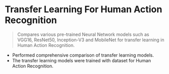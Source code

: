 # Transfer Learning For Human Action Recognition

> Compares various pre-trained Neural Network models such as VGG16, ResNet50, Inception-V3 and MobileNet for transfer learning in Human Action Recognition. 

- Performed comprehensive comparison of transfer learning models.
- The transfer learning models were trained with dataset for Human Action Recognition.
